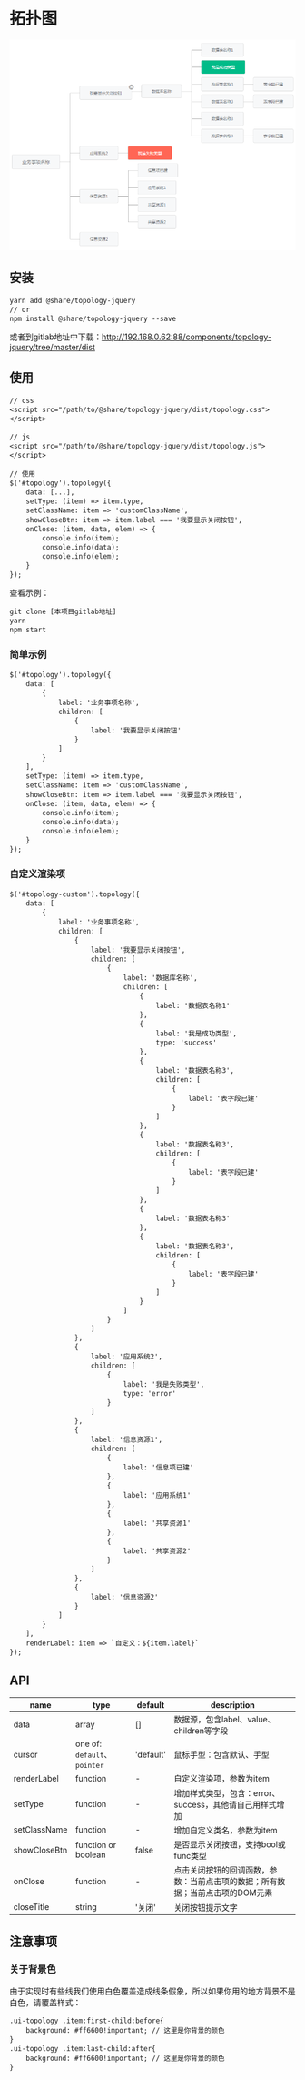# 拓扑图

![demo](example/demo.png)

## 安装

````
yarn add @share/topology-jquery
// or
npm install @share/topology-jquery --save
````

或者到gitlab地址中下载：http://192.168.0.62:88/components/topology-jquery/tree/master/dist

## 使用

````
// css
<script src="/path/to/@share/topology-jquery/dist/topology.css"></script>

// js
<script src="/path/to/@share/topology-jquery/dist/topology.js"></script>

// 使用
$('#topology').topology({
    data: [...],
    setType: (item) => item.type,
    setClassName: item => 'customClassName',
    showCloseBtn: item => item.label === '我要显示关闭按钮',
    onClose: (item, data, elem) => {
        console.info(item);
        console.info(data);
        console.info(elem);
    }
});
````

查看示例：

````
git clone [本项目gitlab地址]
yarn
npm start
````

### 简单示例

````
$('#topology').topology({
    data: [
        {
            label: '业务事项名称',
            children: [
                {
                    label: '我要显示关闭按钮'
                }
            ]
        }
    ],
    setType: (item) => item.type,
    setClassName: item => 'customClassName',
    showCloseBtn: item => item.label === '我要显示关闭按钮',
    onClose: (item, data, elem) => {
        console.info(item);
        console.info(data);
        console.info(elem);
    }
});
````

### 自定义渲染项

````
$('#topology-custom').topology({
    data: [
        {
            label: '业务事项名称',
            children: [
                {
                    label: '我要显示关闭按钮',
                    children: [
                        {
                            label: '数据库名称',
                            children: [
                                {
                                    label: '数据表名称1'
                                },
                                {
                                    label: '我是成功类型',
                                    type: 'success'
                                },
                                {
                                    label: '数据表名称3',
                                    children: [
                                        {
                                            label: '表字段已建'
                                        }
                                    ]
                                },
                                {
                                    label: '数据表名称3',
                                    children: [
                                        {
                                            label: '表字段已建'
                                        }
                                    ]
                                },
                                {
                                    label: '数据表名称3'
                                },
                                {
                                    label: '数据表名称3',
                                    children: [
                                        {
                                            label: '表字段已建'
                                        }
                                    ]
                                }
                            ]
                        }
                    ]
                },
                {
                    label: '应用系统2',
                    children: [
                        {
                            label: '我是失败类型',
                            type: 'error'
                        }
                    ]
                },
                {
                    label: '信息资源1',
                    children: [
                        {
                            label: '信息项已建'
                        },
                        {
                            label: '应用系统1'
                        },
                        {
                            label: '共享资源1'
                        },
                        {
                            label: '共享资源2'
                        }
                    ]
                },
                {
                    label: '信息资源2'
                }
            ]
        }
    ],
    renderLabel: item => `自定义：${item.label}`
});
````

## API 

name | type | default | description
--- | --- | --- | --- |
data | array | [] | 数据源，包含label、value、children等字段
cursor | one of: `default`、`pointer` | 'default' | 鼠标手型：包含默认、手型
renderLabel | function | - | 自定义渲染项，参数为item
setType | function | - | 增加样式类型，包含：error、success，其他请自己用样式增加
setClassName | function | - | 增加自定义类名，参数为item
showCloseBtn | function or boolean | false | 是否显示关闭按钮，支持bool或func类型
onClose | function | - | 点击关闭按钮的回调函数，参数：当前点击项的数据；所有数据；当前点击项的DOM元素
closeTitle | string | '关闭' | 关闭按钮提示文字

## 注意事项

### 关于背景色

由于实现时有些线我们使用白色覆盖造成线条假象，所以如果你用的地方背景不是白色，请覆盖样式：

````
.ui-topology .item:first-child:before{
    background: #ff6600!important; // 这里是你背景的颜色
}
.ui-topology .item:last-child:after{
    background: #ff6600!important; // 这里是你背景的颜色
}
````
